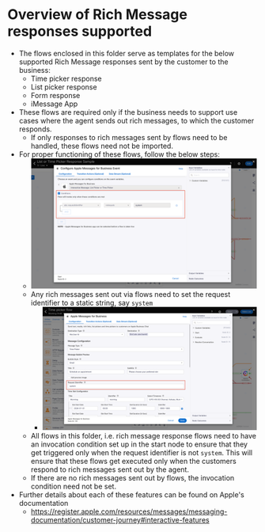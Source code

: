 # Overview of Rich Message responses supported

- The flows enclosed in this folder serve as templates for the below supported Rich Message responses sent by the customer to the business:
    - Time picker response
    - List picker response
    - Form response
    - iMessage App 
- These flows are required only if the business needs to support use cases where the agent sends out rich messages, to which the customer responds.
  - If only responses to rich messages sent by flows need to be handled, these flows need not be imported. 
- For proper functioning of these flows, follow the below steps:
  - ![AppleUseReqId](../../../images/AppleUseReqId.png)
  - Any rich messages sent out via flows need to set the request identifier to a static string, say `system`
    - ![AppleSetReqId](../../../images/AppleSetReqId.png)
  - All flows in this folder, i.e. rich message response flows need to have an invocation condition set up in the start node to ensure that they get triggered only when the request identifier is not `system`. This will ensure that these flows get executed only when the customers respond to rich messages sent out by the agent.
  - If there are no rich messages sent out by flows, the invocation condition need not be set.
- Further details about each of these features can be found on Apple's documentation
    - https://register.apple.com/resources/messages/messaging-documentation/customer-journey#interactive-features